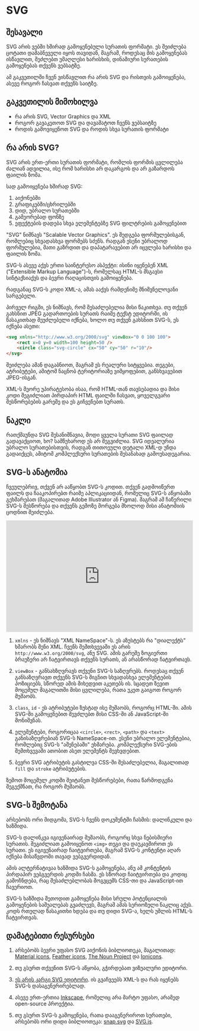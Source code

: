 # SVG

## შესავალი

SVG არის ვებში ხშირად გამოყენებული სურათის ფორმატი. ეს შეიძლება ცოტათი დამაბნეველი იყოს თავიდან, მაგრამ, როდესაც მის გამოყენებას ისწავლით, შეძლებთ უმაღლესი ხარისხის, დინამიური სურათების გამოყენებას თქვენს ვებსატზე.

ამ გაკვეთილში ჩვენ ვისწავლით რა არის SVG და რისთვის გამოიყენება, ასევე როგორ ჩასვათ თქვენს საიტზე.

## გაკვეთილის მიმოხილვა

- რა არის SVG, Vector Graphics და XML
- როგორ გავაკეთოთ SVG და დავამატოთ ჩვენს ვებსაიტზე
- როდის გამოვიყენოთ SVG და როდის სხვა სურათის ფორმატი

## რა არის SVG?

SVG არის ერთ-ერთი სურათის ფორმატი, რომლის ფორმის ცვლილება ძალიან ადვილია, ისე რომ ხარისხი არ დაკარგოს და არ გაზარდოს ფაილის ზომა. 

სად გამოიყენება ხშირად SVG:

1. აიქონებში
2. გრაფიკებში/ცხრილებში
3. დიდ, უბრალო სურათებში
4. გამეორებად ფონზე
5. ეფექტების დადება სხვა ელემენტებზე SVG ფილტრების გამოყენებით

"SVG" ნიშნავს "Scalable Vector Graphics". ეს შედგება ფორმულებისგან, რომლებიც სხვადასხვა ფორმებს სძენს. რადგან ესენი უბრალოდ ფორმულებია, მათი გაზრდით და დაპატარავებით არ იცვლება ხარისხი და ფაილის ზომა.

SVG-ს ასევე აქვს ერთი საინტერესო ასპექტი: ისინი იყენებენ XML ("Extensible Markup Language")-ს, რომელსაც HTML-ს მსგავსი სინტაქსიაქვს და ბევრი რაღაცისთვის გამოიყენება.

რადგანაც SVG-ს კოდი XML-ა, ამას ააქვს რამდენიმე მნიშვნელოვანი სარგებელი.

პირველ რიგში, ეს ნიშნავს, რომ შესაძლებელია მისი წაკითხვა. თუ თქვენ გახსნით JPEG გადართოების სურათს რაიმე ტექსტ ედიტორში, ის წასაკითხად შეუძლებელი იქნება, ხოლო თუ თქვენ გახსნით SVG-ს, ეს იქნება ასეთი:

```html
<svg xmlns="http://www.w3.org/2000/svg" viewBox="0 0 100 100">
    <rect x=0 y=0 width=100 height=50 />
    <circle class="svg-circle" cx="50" cy="50" r="10"/>
</svg>
```

შეიძლება ამან დაგაბნიოთ, მაგრამ ეს რეალური სიტყვებია. თეგები, ატრიბუტები, ამიტომ ნაცნობ ტერიტორიაზე ვიმყოფებით, განსხვავებით JPEG-ისგან.

XML-ს მეორე უპირატესობა ისაა, რომ HTML-თან თავსებადია და მისი კოდი შეგიძლიათ პირდაპირ HTML ფაილში ჩასვათ, ყოველგვარი შესწორებების გარეშე და ეს გიჩვენებთ სურათს.

## ნაკლი

რათქმაუნდა SVG შესანიშნავია, მოდი ყველა სურათი SVG ფაილად გადავაქციოთ, ხო? სამწუხაროდ ეს არ შეგვიძლია. SVG იდეალურია უბრალო სურათებისთვის, რადგან თითოეული დეტალი XML-დ უნდა გადაიქცეს, ამიტომ კომპლექსური სურათების შესანახად გამოუსადეგარია. 

## SVG-ს ანატომია

ჩვეულებრივ, თქვენ არ ააწყობთ SVG-ს კოდით. თქვენ გადმოიწერთ ფაილს და ჩააკოპირებთ რაიმე აპლიკაციიდან, რომელიც SVG-ს აწყობაში გეხმარებათ (მაგალითად Adobe Illustrator ან Figma). მაგრამ ამ ჩაწერილი SVG-ს შესწორება და თქვენს გემოზე მორგება მხოლოდ მისი ანატომიის ცოდნით შეიძლება.

<iframe height="300" style="width: 100%;" scrolling="no" title="Simple SVG Example" src="https://codepen.io/xazy/embed/RwdqBzm?default-tab=html%2Cresult&theme-id=dark" frameborder="no" loading="lazy" allowtransparency="true" allowfullscreen="true">
  See the Pen <a href="https://codepen.io/xazy/pen/RwdqBzm">
  Simple SVG Example</a> by XazyProject (<a href="https://codepen.io/xazy">@xazy</a>)
  on <a href="https://codepen.io">CodePen</a>.
</iframe>

1. `xmlns` - ეს ნიშნავს "XML NameSpace"-ს. ეს აზუსტებს რა "დიალექტს" ხმარობს შენი XML. ჩვენს შემთხვევაში ეს არის `http://www.w3.org/2000/svg`, ანუ SVG. ამის გარეშე ზოგიერთი ბრაუზერი არ ჩატვირთავს თქვენს სურათს, ან არასწორად ჩატვირთავს.

2. `viewBox` - განსახზღვრავს თქვენი SVG-ს საზღვრებს. როდესაც თქვენ განსაზღვრავთ თქვენს SVG-ს შიგნით სხვადასხვა ელემენტების პოზიციებს, სწორედ ამის მიხედვით აკეთებს ის. სცადეთ ზევით მოცემულ მაგალითში მისი ცვლილება, რათა უკეთ გაიგოთ როგორ მუშაობს.

3. `class`, `id` - ეს ატრიბუტები ზუსტად ისე მუშაობს, როგორც HTML-ში. ამის SVG-ში გამოყენებით შევძლებთ მისი CSS-ში ან JavaScript-ში მონიშვნას.

4. ელემენტები, როგორიცაა `<circle>`, `<rect>`, `<path>` და `<text>` განისაზღვრებიან SVG-ს NameSpace-ით. ესენი უბრალო ელემენტებია, რომლებიც SVG-ს "აშენებაში" ეხმარება. კომპლექსური SVG-ების შემთხვევაში ათობით ასეთ ელემენტს შევხვდებით.

5. ბევრი SVG ატრიბუტის გასტილვა CSS-ში შესაძლებელია, მაგალითად `fill` და `stroke` ატრიბუტების.

ზემოთ მოცემულ კოდში შეიტანეთ შესწორებები, რათა წარმოდგენა შეგექმნათ, რა როგორ მუშაობს.

## SVG-ს შემოტანა

არსებობს ორი მიდგომა, SVG-ს ჩვენს დოკუმენტში ჩასმის: დალინკული და ხაზშიდა.

SVG-ს დალინკვა იგივენაირად მუშაობს, როგორც სხვა ნებისმიერი სურათის. შეგიძლიათ გამოიყენოთ `<img>` თეგი და დაუკავშიროთ ეს სურათი. ეს იგივენაირად ჩაიტვირთება, მაგრამ SVG-ს კონტენტი აღარ იქნება მისაწვდომი თავად ვებგვერდიდან.

ამის ალტერნატივაა ხაზშიდა SVG-ს გამოყენება, ანუ ამ კონტენტის პირდაპირ ვებგვერდის კოდში ჩასმა. ეს სწორად ჩაიტვირთება და კოდიც გამოჩნდება, რაც შესაძლებლობას მოგვცემს CSS-თი და JavaScript-ით ჩავერიოთ.

SVG-ს ხაზშიდა მეთოდით გამოყენება მისი სრული პოტენციალის გამოყენების საშუალებას გვაძლევს, მაგრამ ამას სერიოზული ნაკლიც აქვს. კოდს რთულად წასაკითხი ხდება და თუ დიდი SVG-ა, ხელს უშლის HTML-ს ჩატვირთვას.

## დამატებითი რესურსები

1. არსებობს ბევრი უფასო SVG აიქონის ბიბლიოთეკა, მაგალითად: [Material icons](https://fonts.google.com/icons), [Feather icons](https://feathericons.com/), [The Noun Project](https://thenounproject.com/term/free/) და [Ionicons](https://ionic.io/ionicons).

2. თუ გსურთ თქვენით SVG-ს აწყობა, გჭირდებათ ვიზუალური ედიტორი.
  1. [ეს არის კარგი SVG ედიტორი](https://yqnn.github.io/svg-path-editor/). ის გვაჩვეებს XML-ს და რას იყენებს SVG-ს დასაგენერირებლად.
  2. ასევე ერთ-ერთია [Inkscape](https://inkscape.org/), რომელიც არა მარტო უფასო, არამედ open-source პროექტია.

3. თუ გსურთ SVG-ს გამოყენება, რათა დააგენერიროთ სურათები, არსებობს ორი დიდი ბიბლიოთეკა: [snap.svg](http://snapsvg.io/) და [SVG.js](https://svgjs.dev/docs/3.0/).
